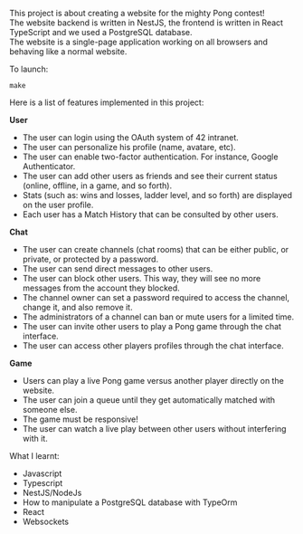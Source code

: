This project is about creating a website for the mighty Pong contest!  
The website backend is written in NestJS, the frontend is written in React TypeScript and we used a PostgreSQL database.  
The website is a single-page application working on all browsers and behaving like a normal website.  

To launch:
```
make
```
Here is a list of features implemented in this project:

**User**
- The user can login using the OAuth system of 42 intranet.
- The user can personalize his profile (name, avatare, etc).
- The user can enable two-factor authentication. For instance, Google Authenticator.
- The user can add other users as friends and see their current status (online, offline, in a game, and so forth).
- Stats (such as: wins and losses, ladder level, and so forth) are displayed on the user profile.
- Each user has a Match History that can be consulted by other users.  

**Chat**
- The user can create channels (chat rooms) that can be either public, or private, or protected by a password.
- The user can send direct messages to other users.
- The user can block other users. This way, they will see no more messages from the account they blocked.
- The channel owner can set a password required to access the channel, change it, and also remove it.
- The administrators of a channel can ban or mute users for a limited time.
- The user can invite other users to play a Pong game through the chat interface.
- The user can access other players profiles through the chat interface.

**Game**
- Users can play a live Pong game versus another player directly on the website.
- The user can join a queue until they get automatically matched with someone else.
- The game must be responsive!
- The user can watch a live play between other users without interfering with it.

What I learnt:
 - Javascript
 - Typescript
 - NestJS/NodeJs
 - How to manipulate a PostgreSQL database with TypeOrm
 - React
 - Websockets
